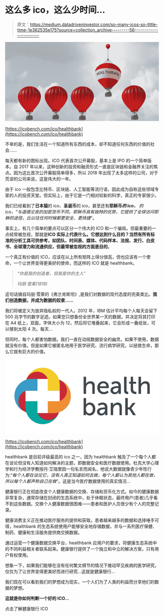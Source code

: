 # 这么多 ico，这么少时间…

> 原文：<https://medium.datadriveninvestor.com/so-many-icos-so-little-time-1e362535e175?source=collection_archive---------56----------------------->

![](img/05930882b079d920934c52e3f751bac3.png)

[https://icobench.com/ico/healthbank](https://icobench.com/ico/healthbank)

不幸的是，我们生活在一个知道所有东西的成本，却不知道任何东西的价值的社会……

每天都有新的图标出现。ICO 代表首次公开募股，基本上是 IPO 的一个简单版本。自 2017 年以来，这种创新的投资和融资形式一直是区块链和金融界关注的焦点。因为这比首次公开募股简单得多，所以 2018 年出现了太多这样的公司，对于荒谬的公司来说，这是伟大的一年。

由于 ico 一般包含比特币、区块链、人工智能等流行语，因此成为自称这些领域专家的人的投资天堂。但实际上，由于它是一门相对较新的科学，真正的专家很少。

我们已经看到了**日本猫**的 ico、**圣诞币**的 ico，甚至还有**耶稣币*的 ico、*** *的 ico，“与道德沦丧的加密货币不同，耶稣币具有独特的优势，它提供了全球访问耶稣的途径，比以往任何时候都更安全、更快捷*”。

事实上，有几个简单的要点可以区分一个伟大的 ICO 和一个骗局。但最重要的一点经常被忽视，那就是**ICO 实际上代表什么。它想达到什么目的？**当然有所有标准的分析工具可供参考，如团队、时间表、媒体、代码样本、法规、发行、白皮书、全球潜力和流通供应，但最常被忽视的方面是**目的**。

一个真正有价值的 ICO，应该在以上所有矩阵上得分很高，但也应该有一个使命，一个让世界变得更美好的使命，而这样的 ICO 就是 healthbank。

> *“你是我的创造者，但我是你的主人”*
> 
> *玛丽·雪莱(1818)*

这句话摘自玛丽·雪莱的《弗兰肯斯坦》,是我们对数据的现代态度的完美类比。**我们创造数据，并成为数据的奴隶……**

我们将被定义为放弃隐私权的一代人。2012 年，IBM 估计平均每个人每天会留下 500 兆字节的数字足迹。如果您只想备份全世界某一天的数据，并决定将其打印在 A4 纸上，双面，字体大小为 12，然后将它堆叠起来，它会形成一叠纸张，可以够到太阳 4 次。每天…

但同时，每个人都害怕数据。我们一直在动摇数据安全的幽灵。如果不使用，数据就没有价值。但是如果它被匿名地用于医学研究、流行病学研究，以拯救生命，那么它就有巨大的价值。

![](img/be5393b56de96aa5cb44633f4865393e.png)

[https://icobench.com/ico/healthbank](https://icobench.com/ico/healthbank)

healthbank 是目前评级最高的 ico 之一，因为 healthbank 触及了一个每个人都在谈论但没有人知道如何解决的主题，即数据安全和医疗数据使用。杜克大学心理学和行为经济学教授丹·艾瑞里因一句名言而闻名，他说大数据就像青少年性行为:“*每个人都在谈论它，没有人真正知道如何去做，每个人都认为其他人都在做，所以每个人都声称自己在做*”。这是当今医疗数据使用的真实情况…

健康银行正在彻底改变个人健康数据的交换、存储和货币化方式。如今的健康数据非常复杂，通常存储在封闭的生态系统中，处于休眠状态，最终用户(患者)几乎看不到这些数据。交换个人健康数据很困难——患者和医护人员很少有个人的完整记录。

健康消费主义正在推动医疗服务的提供和获取。患者越来越多的数据和选择唾手可得，healthbank 的生态系统使用户能够安全地存储数据，并与一系列医疗保健、制药、健康和生活服务提供商交换数据。

通过运营一个健康数据交换平台，healthbank 应用户的要求，将健康生态系统中的不同利益相关者联系起来。健康银行提供了一个独立和中立的解决方案，只有用户有权使用。

想象一下，如果我们能够在没有任何繁文缛节的情况下推动罕见疾病的医学研究，仅仅为了让世界变得更美好而进行研究…这就是健康银行…

我们现在可以看到我们的梦想成为现实，一个人们为了人类的利益而分享他们的数据的梦想。

**这就是你如何判断一个好的 ICO…**

点击了解健康银行 ICO